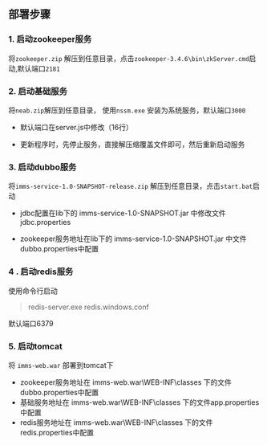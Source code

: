 ## 部署步骤

### 1. 启动zookeeper服务
将`zookeeper.zip` 解压到任意目录，点击`zookeeper-3.4.6\bin\zkServer.cmd`启动,默认端口`2181`

### 2. 启动基础服务

将`neab.zip`解压到任意目录， 使用`nssm.exe` 安装为系统服务，默认端口`3000`

* 默认端口在server.js中修改（16行）

* 更新程序时，先停止服务，直接解压缩覆盖文件即可，然后重新启动服务

### 3. 启动dubbo服务

将`imms-service-1.0-SNAPSHOT-release.zip` 解压到任意目录，点击`start.bat`启动

* jdbc配置在lib下的 imms-service-1.0-SNAPSHOT.jar 中修改文件jdbc.properties

* zookeeper服务地址在lib下的 imms-service-1.0-SNAPSHOT.jar 中文件dubbo.properties中配置

### 4 . 启动redis服务

使用命令行启动

> redis-server.exe redis.windows.conf

默认端口6379

### 5. 启动tomcat

将 `imms-web.war`  部署到tomcat下

* zookeeper服务地址在 imms-web.war\WEB-INF\classes 下的文件dubbo.properties中配置
* 基础服务地址在 imms-web.war\WEB-INF\classes 下的文件app.properties中配置
* redis服务地址在 imms-web.war\WEB-INF\classes 下的文件redis.properties中配置
